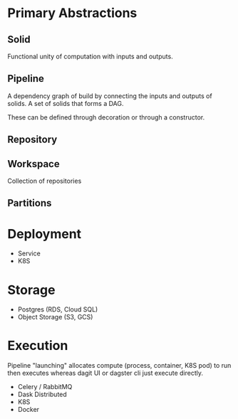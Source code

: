# Primary Abstractions
## Solid

Functional unity of computation with inputs and outputs.

## Pipeline

A dependency graph of build by connecting the inputs and outputs of solids. A set of solids that forms a DAG. 

These can be defined through decoration or through a constructor.

## Repository

## Workspace 

Collection of repositories

## Partitions

# Deployment
- Service
- K8S

# Storage
- Postgres (RDS, Cloud SQL) 
- Object Storage (S3, GCS) 

# Execution 
Pipeline "launching" allocates compute (process, container, K8S pod) to run then executes whereas dagit UI or dagster cli just execute directly.

- Celery / RabbitMQ
- Dask Distributed
- K8S
- Docker 



